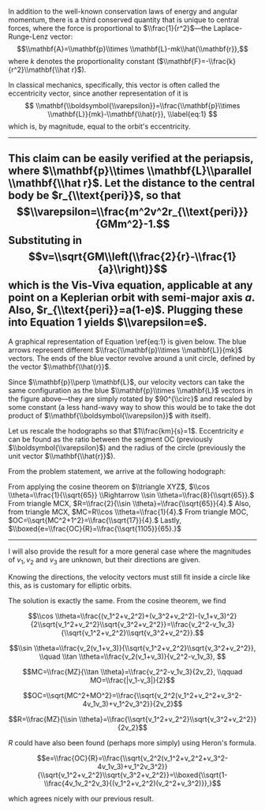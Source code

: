 In addition to the well-known conservation laws of energy and angular momentum, there is a third conserved quantity that is unique to central forces, where the force is proportional to $\\frac{1}{r^2}$—the Laplace-Runge-Lenz vector:
$$\\mathbf{A}=\\mathbf{p}\\times \\mathbf{L}-mk\\hat{\\mathbf{r}},$$
where $k$ denotes the proportionality constant ($\\mathbf{F}=-\\frac{k}{r^2}\\mathbf{\\hat r}$). 

In classical mechanics, specifically, this vector is often called the eccentricity vector, since another representation of it is
$$
    \\mathbf{\\boldsymbol{\\varepsilon}}=\\frac{\\mathbf{p}\\times \\mathbf{L}}{mk}-\\mathbf{\\hat{r}},
    \\label{eq:1}
$$
which is, by magnitude, equal to the orbit's eccentricity.

---
This claim can be easily verified at the periapsis, where $\\mathbf{p}\\times \\mathbf{L}\\parallel \\mathbf{\\hat r}$. Let the distance to the central body be $r_{\\text{peri}}$, so that $$\\varepsilon=\\frac{m^2v^2r_{\\text{peri}}}{GMm^2}-1.$$ Substituting in $$v=\\sqrt{GM\\left(\\frac{2}{r}-\\frac{1}{a}\\right)}$$ which is the Vis-Viva equation, applicable at any point on a Keplerian orbit with semi-major axis $a$. Also, $r_{\\text{peri}}=a(1-e)$. Plugging these into Equation 1 yields $\\varepsilon=e$.
---

A graphical representation of Equation \\ref{eq:1} is given below. The blue arrows represent different $\\frac{\\mathbf{p}\\times \\mathbf{L}}{mk}$ vectors. The ends of the blue vector revolve around a unit circle, defined by the vector $\\mathbf{\\hat{r}}$.

Since $\\mathbf{p}\\perp \\mathbf{L}$, our velocity vectors can take the same configuration as the blue $\\mathbf{p}\\times \\mathbf{L}$ vectors in the figure above—they are simply rotated by $90^{\\circ}$ and rescaled by some constant (a less hand-wavy way to show this would be to take the dot product of $\\mathbf{\\boldsymbol{\\varepsilon}}$ with itself).

Let us rescale the hodographs so that $1\\frac{km}{s}=1$. Eccentricity $e$ can be found as the ratio between the segment OC (previously $\\boldsymbol{\\varepsilon}$) and the radius of the circle (previously the unit vector $\\mathbf{\\hat{r}}$).

From the problem statement, we arrive at the following hodograph:

From applying the cosine theorem on $\\triangle XYZ$, 
$\\cos \\theta=\\frac{1}{\\sqrt{65}} \\Rightarrow \\sin \\theta=\\frac{8}{\\sqrt{65}}.$
From triangle MCX, 
$R=\\frac{2}{\\sin \\theta}=\\frac{\\sqrt{65}}{4}.$ 
Also, from triangle MCX, 
$MC=R\\cos \\theta=\\frac{1}{4}.$ 
From triangle MOC, 
$OC=\\sqrt{MC^2+1^2}=\\frac{\\sqrt{17}}{4}.$ 
Lastly, 
$\\boxed{e=\\frac{OC}{R}=\\frac{\\sqrt{1105}}{65}.}$

---

I will also provide the result for a more general case where the magnitudes of $v_1, v_2$ and $v_3$ are unknown, but their directions are given. 

Knowing the directions, the velocity vectors must still fit inside a circle like this, as is customary for elliptic orbits.

The solution is exactly the same. From the cosine theorem, we find 

$$\\cos \\theta=\\frac{(v_1^2+v_2^2)+(v_3^2+v_2^2)-(v_1+v_3)^2}{2\\sqrt{v_1^2+v_2^2}\\sqrt{v_3^2+v_2^2}}=\\frac{v_2^2-v_1v_3}{\\sqrt{v_1^2+v_2^2}\\sqrt{v_3^2+v_2^2}}.$$

$$\\sin \\theta=\\frac{v_2(v_1+v_3)}{\\sqrt{v_1^2+v_2^2}\\sqrt{v_3^2+v_2^2}}, \\quad \\tan \\theta=\\frac{v_2(v_1+v_3)}{v_2^2-v_1v_3}, $$

$$MC=\\frac{MZ}{\\tan \\theta}=\\frac{v_2^2-v_1v_3}{2v_2}, \\qquad MO=\\frac{|v_1-v_3|}{2}$$

$$OC=\\sqrt{MC^2+MO^2}=\\frac{\\sqrt{v_2^2(v_1^2+v_2^2+v_3^2-4v_1v_3)+v_1^2v_3^2}}{2v_2}$$

$$R=\\frac{MZ}{\\sin \\theta}=\\frac{\\sqrt{v_1^2+v_2^2}\\sqrt{v_3^2+v_2^2}}{2v_2}$$

$R$ could have also been found (perhaps more simply) using Heron's formula.

$$e=\\frac{OC}{R}=\\frac{\\sqrt{v_2^2(v_1^2+v_2^2+v_3^2-4v_1v_3)+v_1^2v_3^2}}{\\sqrt{v_1^2+v_2^2}\\sqrt{v_3^2+v_2^2}}=\\boxed{\\sqrt{1-\\frac{4v_1v_2^2v_3}{(v_1^2+v_2^2)(v_2^2+v_3^2)}},}$$

which agrees nicely with our previous result.
